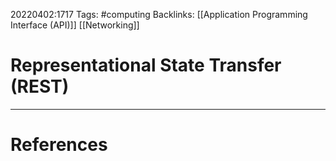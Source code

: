 20220402:1717
Tags: #computing 
Backlinks: [[Application Programming Interface (API)]] [[Networking]]
# Representational State Transfer (REST)




---
# References